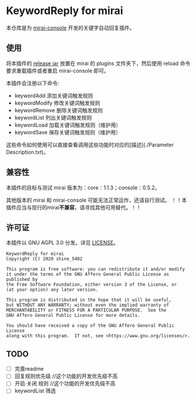 # KeywordReply for mirai

本仓库是为 [mirai-console](https://github.com/mamoe/mirai-console) 开发的关键字自动回复插件。

## 使用
将本插件的 [release jar](https://github.com/shine5402/mirai-KeywordReply/releases) 放置在 mirai 的 plugins 文件夹下，然后使用 reload 命令要求重载插件或者重启 mirai-console 即可。

本插件会注册以下命令:

- keywordAdd 添加关键词触发规则
- keywordModify 修改关键词触发规则
- keywordRemove 删除关键词触发规则
- keywordList 列出关键词触发规则
- keywordLoad 加载关键词触发规则（维护用）
- keywordSave 保存关键词触发规则（维护用）

这些命令如何使用可以直接查看调用这些功能时对应的[描述](./Parameter Description.txt)。

## 兼容性
本插件的目标与测试 mirai 版本为：core：1.1.3；console：0.5.2。

其他版本的 mirai 和 mirai-console 可能无法正常运作，还请自行测试。
！！本插件应当与现行的mirai**不兼容**，请寻找其他可用替代。！！

## 许可证
本插件以 GNU AGPL 3.0 分发。详见 [LICENSE](LICENSE)。

    KeywordReply for mirai
    Copyright (C) 2020 shine_5402

    This program is free software: you can redistribute it and/or modify
    it under the terms of the GNU Affero General Public License as published by
    the Free Software Foundation, either version 3 of the License, or
    (at your option) any later version.

    This program is distributed in the hope that it will be useful,
    but WITHOUT ANY WARRANTY; without even the implied warranty of
    MERCHANTABILITY or FITNESS FOR A PARTICULAR PURPOSE.  See the
    GNU Affero General Public License for more details.

    You should have received a copy of the GNU Affero General Public License
    along with this program.  If not, see <https://www.gnu.org/licenses/>.


## TODO

- [ ] 完善readme
- [ ] 回复规则优先级 //这个功能的开发优先级不高
- [ ] 开启·关闭 规则 //这个功能的开发优先级不高
- [ ] keywordList 筛选
